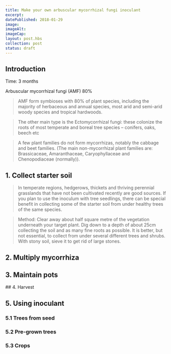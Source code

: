 ```yaml
---
title: Make your own arbuscular mycorrhizal fungi inoculant
excerpt: 
datePublished: 2018-01-29
image: 
imageAlt: 
imageCap: 
layout: post.hbs
collection: post
status: draft
---
```


## Introduction

Time: 3 months

Arbuscular mycorrhizal fungi (AMF) 80%

> AMF form symbioses with 80% of plant species, including the majority of herbaceous and annual species, most arid and semi-arid woody species and tropical hardwoods.

> The other main type is the Ectomycorrhizal fungi: these colonize the roots of most temperate and boreal tree species – conifers, oaks, beech etc

> A few plant families do not form mycorrhizas, notably the cabbage and beet families. (The main non-mycorrhizal plant families are: Brassicaceae, Amaranthaceae, Caryophyllaceae and Chenopodiaceae (normally)).

## 1. Collect starter soil

> In temperate regions, hedgerows, thickets and thriving perennial grasslands that have not been cultivated recently are good sources. If you plan to use the inoculum with tree seedlings, there can be special benefit in collecting some of the starter soil from under healthy trees of the same species.

> Method: Clear away about half square metre of the vegetation underneath your target plant. Dig down to a depth of about 25cm collecting the soil and as many fine roots as possible. It is better, but not essential, to collect from under several different trees and shrubs. With stony soil, sieve it to get rid of large stones.

## 2. Multiply mycorrhiza

## 3. Maintain pots

## 4. Harvest

## 5. Using inoculant

### 5.1 Trees from seed

### 5.2 Pre-grown trees

### 5.3 Crops
